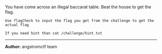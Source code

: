 You have come across an illegal baccarat table. Beat the house to get the flag.

`Use flagCheck to input the flag you get from the challenge to get the actual flag`

`If you need hint than cat /challenge/hint.txt`

---
**Author:** angstromctf team